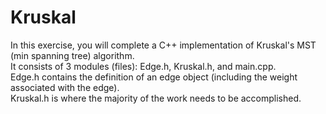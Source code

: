 # Kruskal
In this exercise, you will complete a C++ implementation of Kruskal's MST (min spanning tree) algorithm. </br>
It consists of 3 modules (files): Edge.h, Kruskal.h, and main.cpp. </br>
Edge.h contains the definition of an edge object (including the weight associated with the edge). </br>
Kruskal.h is where the majority of the work needs to be accomplished.</br>
